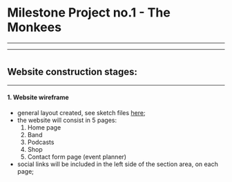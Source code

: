 # Milestone Project no.1 - The Monkees
---
---

#
#
## Website construction stages:
---
#### 1. Website wireframe
- general layout created, see sketch files [here](https://github.com/ionutionascu27/mproj1/blob/master/assets/structure/the%20monkees%20draft.pdf);
- the website will consist in 5 pages:
    1. Home page
    2. Band
    3. Podcasts
    4. Shop
    5. Contact form page (event planner)
- social links will be included  in the left side of the section area, on each page;
